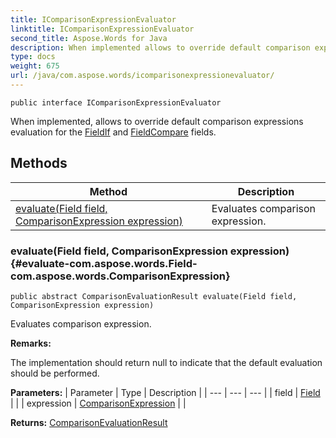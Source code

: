 ```yaml
---
title: IComparisonExpressionEvaluator
linktitle: IComparisonExpressionEvaluator
second_title: Aspose.Words for Java
description: When implemented allows to override default comparison expressions evaluation for the FieldIf and FieldCompare fields in Java.
type: docs
weight: 675
url: /java/com.aspose.words/icomparisonexpressionevaluator/
---
```

```
public interface IComparisonExpressionEvaluator
```

When implemented, allows to override default comparison expressions evaluation for the [FieldIf](../../com.aspose.words/fieldif/) and [FieldCompare](../../com.aspose.words/fieldcompare/) fields.
## Methods

| Method | Description |
| --- | --- |
| [evaluate(Field field, ComparisonExpression expression)](#evaluate-com.aspose.words.Field-com.aspose.words.ComparisonExpression) | Evaluates comparison expression. |
### evaluate(Field field, ComparisonExpression expression) {#evaluate-com.aspose.words.Field-com.aspose.words.ComparisonExpression}
```
public abstract ComparisonEvaluationResult evaluate(Field field, ComparisonExpression expression)
```


Evaluates comparison expression.

 **Remarks:** 

The implementation should return  null  to indicate that the default evaluation should be performed.

**Parameters:**
| Parameter | Type | Description |
| --- | --- | --- |
| field | [Field](../../com.aspose.words/field/) |  |
| expression | [ComparisonExpression](../../com.aspose.words/comparisonexpression/) |  |

**Returns:**
[ComparisonEvaluationResult](../../com.aspose.words/comparisonevaluationresult/)
